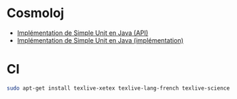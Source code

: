 # Cosmoloj

* [Implémentation de Simple Unit en Java (API)](unit-simple-api/)
* [Implémentation de Simple Unit en Java (implémentation)](unit-simple-impl/)

# CI

```bash
sudo apt-get install texlive-xetex texlive-lang-french texlive-science
```
